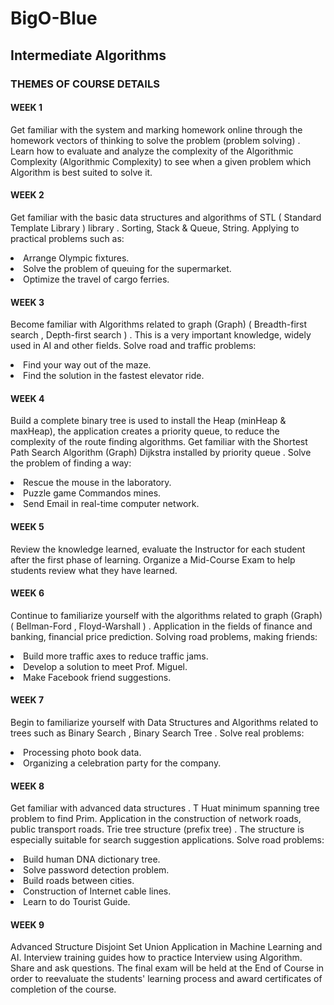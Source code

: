 # BigO-Blue
## Intermediate Algorithms
### THEMES OF COURSE DETAILS
#### WEEK 1

Get familiar with the system and marking homework online  through the homework vectors  of thinking to solve the problem (problem solving) .
Learn how to evaluate and analyze the complexity of the Algorithmic Complexity (Algorithmic Complexity) to see when a given problem which Algorithm is best suited to solve it.

#### WEEK 2

Get familiar with the basic data structures and algorithms of STL ( Standard Template Library ) library . Sorting, Stack & Queue, String.
Applying to practical problems such as:
<li> Arrange Olympic fixtures. </li>
<li> Solve the problem of queuing for the supermarket. </li>
<li> Optimize the travel of cargo ferries. </li>

#### WEEK 3

Become familiar with Algorithms related to graph (Graph) ( Breadth-first search , Depth-first search ) . This is a very important knowledge, widely used in AI and other fields.
Solve road and traffic problems:
<li> Find your way out of the maze. </li>
<li> Find the solution in the fastest elevator ride. </li>

#### WEEK 4

Build a complete binary tree is used to install the Heap (minHeap & maxHeap), the application creates a priority queue, to reduce the complexity of the route finding algorithms.
Get familiar with the Shortest Path Search Algorithm (Graph) Dijkstra installed by priority queue .
Solve the problem of finding a way:
<li> Rescue the mouse in the laboratory.</li>
<li> Puzzle game Commandos mines.</li>
<li> Send Email in real-time computer network.</li>

#### WEEK 5

Review the knowledge learned, evaluate the Instructor for each student after the first phase of learning.
Organize a Mid-Course Exam to help students review what they have learned.

#### WEEK 6

Continue to familiarize yourself with the algorithms related to graph (Graph) ( Bellman-Ford , Floyd-Warshall ) . Application in the fields of finance and banking, financial price prediction.
Solving road problems, making friends:
<li> Build more traffic axes to reduce traffic jams.</li>
<li> Develop a solution to meet Prof. Miguel.</li>
<li> Make Facebook friend suggestions.</li>

#### WEEK 7

Begin to familiarize yourself with Data Structures and Algorithms related to trees such as Binary Search , Binary Search Tree .
Solve real problems:
<li> Processing photo book data.</li>
<li> Organizing a celebration party for the company.</li>

#### WEEK 8

Get familiar with advanced data structures . T Huat minimum spanning tree problem to find Prim. Application in the construction of network roads, public transport roads.
Trie tree structure  (prefix tree) . The structure is especially suitable for search suggestion applications.
Solve road problems:
<li> Build human DNA dictionary tree.</li>
<li> Solve password detection problem.</li>
<li> Build roads between cities.</li>
<li> Construction of Internet cable lines.</li>
<li> Learn to do Tourist Guide.</li>

#### WEEK 9

Advanced Structure Disjoint Set Union Application in Machine Learning and AI.
Interview training guides how to practice Interview using Algorithm. Share and ask questions.
The final exam will be held at the  End of Course in  order to reevaluate the students' learning process and award certificates of completion of the course.
